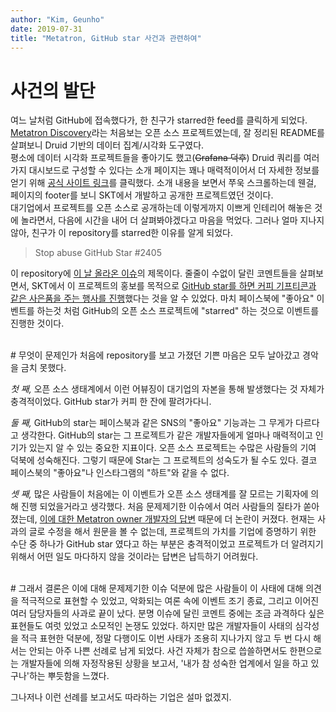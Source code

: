 ```yaml
---
author: "Kim, Geunho"
date: 2019-07-31
title: "Metatron, GitHub star 사건과 관련하여"
---
```


# 사건의 발단
여느 날처럼 GitHub에 접속했다가, 한 친구가 starred한 feed를 클릭하게 되었다. [Metatron Discovery](https://github.com/metatron-app/metatron-discovery)라는 처음보는 오픈 소스 프로젝트였는데, 잘 정리된 README를 살펴보니 Druid 기반의 데이터 집계/시각화 도구였다.  
평소에 데이터 시각화 프로젝트들을 좋아기도 했고(~~Grafana 덕후~~) Druid 쿼리를 여러가지 대시보드로 구성할 수 있다는 소개 페이지는 꽤나 매력적이어서 더 자세한 정보를 얻기 위해 [공식 사이트 링크](https://metatron.app/)를 클릭했다. 소개 내용을 보면서 쭈욱 스크롤하는데 웬걸, 페이지의 footer를 보니 SKT에서 개발하고 공개한 프로젝트였던 것이다.   
대기업에서 프로젝트를 오픈 소스로 공개하는데 이렇게까지 이쁘게 인테리어 해놓은 것에 놀라면서, 다음에 시간을 내어 더 살펴봐야겠다고 마음을 먹었다. 그러나 얼마 지나지 않아, 친구가 이 repository를 starred한 이유를 알게 되었다. 

> Stop abuse GitHub Star #2405

이 repository에 [이 날 올라온 이슈](https://github.com/metatron-app/metatron-discovery/issues/2405)의 제목이다. 줄줄이 수없이 달린 코멘트들을 살펴보면서, SKT에서 이 프로젝트의 홍보를 목적으로 [GitHub star를 하면 커피 기프티콘과 같은 사은품을 주는 행사를 진행](http://web.archive.org/web/20190729114458/http://b2b.tworld.co.kr/bizts/special/eventMetatron.bs)했다는 것을 알 수 있었다. 마치 페이스북에 "좋아요" 이벤트를 하는것 처럼 GitHub의 오픈 소스 프로젝트에 "starred" 하는 것으로 이벤트를 진행한 것이다. 

<br/>
# 무엇이 문제인가
처음에 repository를 보고 가졌던 기쁜 마음은 모두 날아갔고 경악을 금치 못했다.  

_첫 째,_ 오픈 소스 생태계에서 이런 어뷰징이 대기업의 자본을 통해 발생했다는 것 자체가 충격적이었다. GitHub star가 커피 한 잔에 팔려가다니.

_둘 째,_ GitHub의 star는 페이스북과 같은 SNS의 "좋아요" 기능과는 그 무게가 다르다고 생각한다. GitHub의 star는 그 프로젝트가 같은 개발자들에게 얼마나 매력적이고 인기가 있는지 알 수 있는 중요한 지표이다. 오픈 소스 프로젝트는 수많은 사람들의 기여 덕북에 성숙해진다. 그렇기 때문에 Star는 그 프로젝트의 성숙도가 될 수도 있다. 결코 페이스북의 "좋아요"나 인스타그램의 "하트"와 같을 수 없다.  

_셋 째,_ 많은 사람들이 처음에는 이 이벤트가 오픈 소스 생태계를 잘 모르는 기획자에 의해 진행 되었을거라고 생각했다. 처음 문제제기한 이슈에서 여러 사람들의 질타가 쏟아졌는데, [이에 대한 Metatron owner 개발자의 답변](https://github.com/metatron-app/metatron-discovery/issues/2405#issuecomment-516196067) 때문에 더 논란이 커졌다. 현재는 사과의 글로 수정을 해서 원문을 볼 수 없는데, 프로젝트의 가치를 기업에 증명하기 위한 수단 중 하나가 GitHub star 였다고 하는 부분은 충격적이었고 프로젝트가 더 알려지기 위해서 어떤 일도 마다하지 않을 것이라는 답변은 납득하기 어려웠다.

<br/>
# 그래서 결론은
이에 대해 문제제기한 이슈 덕분에 많은 사람들이 이 사태에 대해 의견을 적극적으로 표현할 수 있었고, 악화되는 여론 속에 이벤트 조기 종료, 그리고 이어진 여러 담당자들의 사과로 끝이 났다.  
분명 이슈에 달린 코멘트 중에는 조금 과격하다 싶은 표현들도 여럿 있었고 소모적인 논쟁도 있었다. 하지만 많은 개발자들이 사태의 심각성을 적극 표현한 덕분에, 정말 다행이도 이번 사태가 조용히 지나가지 않고 두 번 다시 해서는 안되는 아주 나쁜 선례로 남게 되었다.  
사건 자체가 참으로 씁쓸하면서도 한편으로는 개발자들에 의해 자정작용된 상황을 보고서, '내가 참 성숙한 업계에서 일을 하고 있구나'하는 뿌듯함을 느꼈다.  

그나저나 이런 선례를 보고서도 따라하는 기업은 설마 없겠지.
